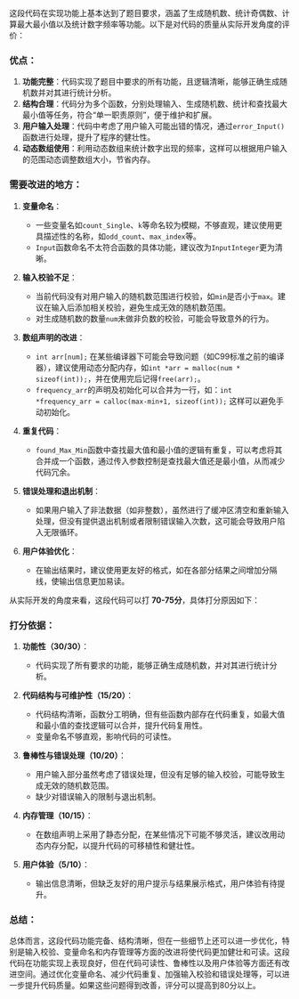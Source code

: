 这段代码在实现功能上基本达到了题目要求，涵盖了生成随机数、统计奇偶数、计算最大最小值以及统计数字频率等功能。以下是对代码的质量从实际开发角度的评价：

### 优点：
1. **功能完整**：代码实现了题目中要求的所有功能，且逻辑清晰，能够正确生成随机数并对其进行统计分析。
2. **结构合理**：代码分为多个函数，分别处理输入、生成随机数、统计和查找最大最小值等任务，符合“单一职责原则”，便于维护和扩展。
3. **用户输入处理**：代码中考虑了用户输入可能出错的情况，通过`error_Input()`函数进行处理，提升了程序的健壮性。
4. **动态数组使用**：利用动态数组来统计数字出现的频率，这样可以根据用户输入的范围动态调整数组大小，节省内存。

### 需要改进的地方：
1. **变量命名**：
   - 一些变量名如`count_Single`、`k`等命名较为模糊，不够直观，建议使用更具描述性的名称，如`odd_count`、`max_index`等。
   - `Input`函数命名不太符合函数的具体功能，建议改为`InputInteger`更为清晰。

2. **输入校验不足**：
   - 当前代码没有对用户输入的随机数范围进行校验，如`min`是否小于`max`。建议在输入后添加相关校验，避免生成无效的随机数范围。
   - 对生成随机数的数量`num`未做非负数的校验，可能会导致意外的行为。

3. **数组声明的改进**：
   - `int arr[num];` 在某些编译器下可能会导致问题（如C99标准之前的编译器），建议使用动态分配内存，如`int *arr = malloc(num * sizeof(int));`，并在使用完后记得`free(arr);`。
   - `frequency_arr`的声明及初始化可以合并为一行，如：`int *frequency_arr = calloc(max-min+1, sizeof(int));` 这样可以避免手动初始化。

4. **重复代码**：
   - `found_Max_Min`函数中查找最大值和最小值的逻辑有重复，可以考虑将其合并成一个函数，通过传入参数控制是查找最大值还是最小值，从而减少代码冗余。

5. **错误处理和退出机制**：
   - 如果用户输入了非法数据（如非整数），虽然进行了缓冲区清空和重新输入处理，但没有提供退出机制或者限制错误输入次数，这可能会导致用户陷入无限循环。

6. **用户体验优化**：
   - 在输出结果时，建议使用更友好的格式，如在各部分结果之间增加分隔线，使输出信息更加易读。

从实际开发的角度来看，这段代码可以打 **70-75分**，具体打分原因如下：

### 打分依据：

1. **功能性（30/30）**：
   - 代码实现了所有要求的功能，能够正确生成随机数，并对其进行统计分析。

2. **代码结构与可维护性（15/20）**：
   - 代码结构清晰，函数分工明确，但有些函数内部存在代码重复，如最大值和最小值的查找逻辑可以合并，提升代码复用性。
   - 变量命名不够直观，影响代码的可读性。

3. **鲁棒性与错误处理（10/20）**：
   - 用户输入部分虽然考虑了错误处理，但没有足够的输入校验，可能导致生成无效的随机数范围。
   - 缺少对错误输入的限制与退出机制。

4. **内存管理（10/15）**：
   - 在数组声明上采用了静态分配，在某些情况下可能不够灵活，建议改用动态内存分配，以提升代码的可移植性和健壮性。

5. **用户体验（5/10）**：
   - 输出信息清晰，但缺乏友好的用户提示与结果展示格式，用户体验有待提升。

### 总结：
总体而言，这段代码功能完备、结构清晰，但在一些细节上还可以进一步优化，特别是输入校验、变量命名和内存管理等方面的改进将使代码更加健壮和可读。这段代码在功能实现上表现良好，但在代码可读性、鲁棒性以及用户体验等方面还有改进空间。通过优化变量命名、减少代码重复、加强输入校验和错误处理等，可以进一步提升代码质量。如果这些问题得到改善，评分可以提高到80分以上。
